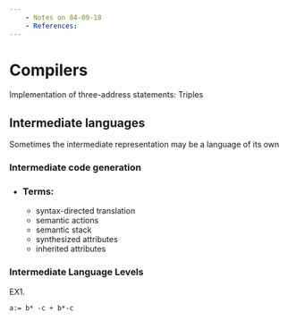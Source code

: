 ```yaml
---
    - Notes on 04-09-18
    - References:
---
```

# Compilers

Implementation of three-address statements: Triples

## Intermediate languages

Sometimes the intermediate representation may be a language of its own

### Intermediate code generation

* ### Terms:
  * syntax-directed translation
  * semantic actions
  * semantic stack
  * synthesized attributes
  * inherited attributes

### Intermediate Language Levels

EX1.

`a:= b* -c + b*-c`
